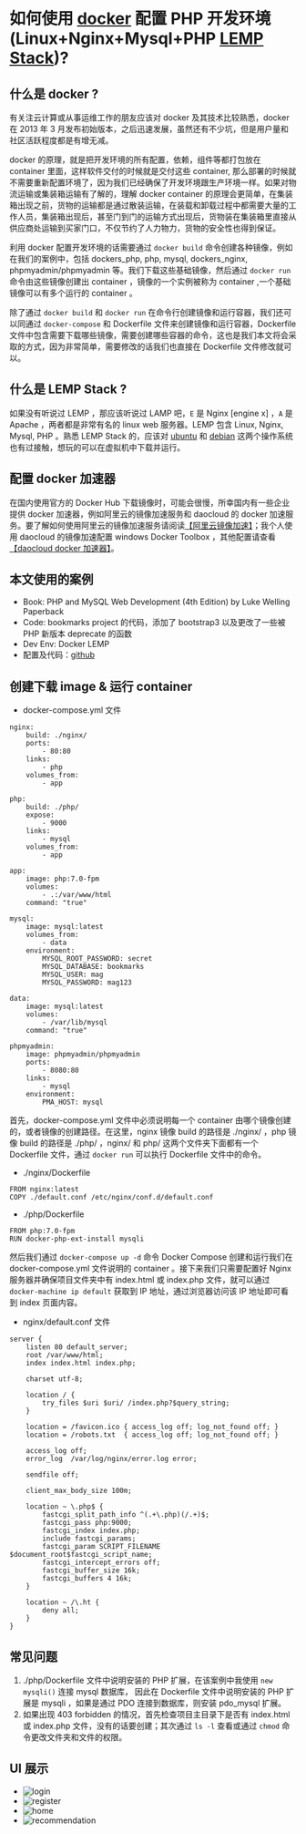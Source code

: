 # 如何使用 [docker](https://www.docker.com/) 配置 PHP 开发环境 (Linux+Nginx+Mysql+PHP [LEMP Stack](https://lemp.io/))?

## 什么是 docker ?
有关注云计算或从事运维工作的朋友应该对 docker 及其技术比较熟悉，docker 在 2013 年 3 月发布初始版本，之后迅速发展，虽然还有不少坑，但是用户量和社区活跃程度都是有增无减。

docker 的原理，就是把开发环境的所有配置，依赖，组件等都打包放在 container 里面，这样软件交付的时候就是交付这些 container, 那么部署的时候就不需要重新配置环境了，因为我们已经确保了开发环境跟生产环境一样。如果对物流运输或集装箱运输有了解的，理解 docker container 的原理会更简单，在集装箱出现之前，货物的运输都是通过散装运输，在装载和卸载过程中都需要大量的工作人员，集装箱出现后，甚至门到门的运输方式出现后，货物装在集装箱里直接从供应商处运输到买家门口，不仅节约了人力物力，货物的安全性也得到保证。

利用 docker 配置开发环境的话需要通过 `docker build` 命令创建各种镜像，例如在我们的案例中，包括 dockers_php, php, mysql, dockers_nginx, phpmyadmin/phpmyadmin 等。我们下载这些基础镜像，然后通过 `docker run` 命令由这些镜像创建出 container ，镜像的一个实例被称为 container ,一个基础镜像可以有多个运行的 container 。

除了通过 `docker build` 和 `docker run` 在命令行创建镜像和运行容器，我们还可以同通过 `docker-compose` 和 Dockerfile 文件来创建镜像和运行容器，Dockerfile 文件中包含需要下载哪些镜像，需要创建哪些容器的命令，这也是我们本文将会采取的方式，因为非常简单，需要修改的话我们也直接在 Dockerfile 文件修改就可以。

## 什么是 LEMP Stack ?
如果没有听说过 LEMP ，那应该听说过 LAMP 吧，`E` 是 Nginx [engine x] ，`A` 是 Apache ，两者都是非常有名的 linux web 服务器。LEMP 包含 Linux, Nginx, Mysql, PHP 。熟悉 LEMP Stack 的，应该对 [ubuntu](http://www.ubuntu.com/index_kylin) 和 [debian](https://www.debian.org/intro/about) 这两个操作系统也有过接触，想玩的可以在虚拟机中下载并运行。

## 配置 docker 加速器
在国内使用官方的 Docker Hub 下载镜像时，可能会很慢，所幸国内有一些企业提供 docker 加速器，例如阿里云的镜像加速服务和 daocloud 的 docker 加速服务。要了解如何使用阿里云的镜像加速服务请阅读[【阿里云镜像加速】](https://baichuan.taobao.com/doc2/detail.htm?treeId=39&articleId=103049&docType=1)；我个人使用 daocloud 的镜像加速配置 windows Docker Toolbox ，其他配置请查看[【daocloud docker 加速器】](http://www.daocloud.io/mirror.html#accelerator-doc)。

## 本文使用的案例
- Book: PHP and MySQL Web Development (4th Edition) by Luke Welling Paperback
- Code: bookmarks project 的代码，添加了 bootstrap3 以及更改了一些被 PHP 新版本 deprecate 的函数
- Dev Env: Docker LEMP
- 配置及代码：[github](https://github.com/Carol1992/linqing-blog/tree/master/php_BookMarks)

## 创建下载 image & 运行 container
- docker-compose.yml 文件
```
nginx:
    build: ./nginx/
    ports:
        - 80:80
    links:
        - php
    volumes_from:
        - app

php:
    build: ./php/
    expose:
        - 9000
    links:
        - mysql
    volumes_from:
        - app

app:
    image: php:7.0-fpm
    volumes:
        - .:/var/www/html
    command: "true"

mysql:
    image: mysql:latest
    volumes_from:
        - data
    environment:
        MYSQL_ROOT_PASSWORD: secret
        MYSQL_DATABASE: bookmarks
        MYSQL_USER: mag
        MYSQL_PASSWORD: mag123

data:
    image: mysql:latest
    volumes:
        - /var/lib/mysql
    command: "true"

phpmyadmin:
    image: phpmyadmin/phpmyadmin
    ports:
        - 8080:80
    links:
        - mysql
    environment:
        PMA_HOST: mysql
```
首先，docker-compose.yml 文件中必须说明每一个 container 由哪个镜像创建的，或者镜像的创建路径。在这里，nginx 镜像  build 的路径是 ./nginx/ ，php 镜像 build 的路径是 ./php/ ，nginx/ 和 php/ 这两个文件夹下面都有一个 Dockerfile 文件，通过 `docker run` 可以执行 Dockerfile 文件中的命令。
  - ./nginx/Dockerfile
```
FROM nginx:latest
COPY ./default.conf /etc/nginx/conf.d/default.conf
```
  - ./php/Dockerfile
```
FROM php:7.0-fpm
RUN docker-php-ext-install mysqli
```
然后我们通过 `docker-compose up -d` 命令 Docker Compose 创建和运行我们在 docker-compose.yml 文件说明的 container 。接下来我们只需要配置好 Nginx 服务器并确保项目文件夹中有 index.html 或 index.php 文件，就可以通过 `docker-machine ip default` 获取到 IP 地址，通过浏览器访问该 IP 地址即可看到 index 页面内容。
  - nginx/default.conf 文件
```
server {
    listen 80 default_server;
    root /var/www/html;
    index index.html index.php;

    charset utf-8;

    location / {
        try_files $uri $uri/ /index.php?$query_string;
    }

    location = /favicon.ico { access_log off; log_not_found off; }
    location = /robots.txt  { access_log off; log_not_found off; }

    access_log off;
    error_log  /var/log/nginx/error.log error;

    sendfile off;

    client_max_body_size 100m;

    location ~ \.php$ {
        fastcgi_split_path_info ^(.+\.php)(/.+)$;
        fastcgi_pass php:9000;
        fastcgi_index index.php;
        include fastcgi_params;
        fastcgi_param SCRIPT_FILENAME $document_root$fastcgi_script_name;
        fastcgi_intercept_errors off;
        fastcgi_buffer_size 16k;
        fastcgi_buffers 4 16k;
    }

    location ~ /\.ht {
        deny all;
    }
}
```

## 常见问题
1. ./php/Dockerfile 文件中说明安装的 PHP 扩展，在该案例中我使用 `new mysqli()` 连接 mysql 数据库， 因此在 Dockerfile 文件中说明安装的 PHP 扩展是 mysqli ，如果是通过 PDO 连接到数据库，则安装 pdo_mysql 扩展。
2. 如果出现 403 forbidden 的情况，首先检查项目主目录下是否有 index.html 或 index.php 文件，没有的话要创建；其次通过 `ls -l` 查看或通过 `chmod` 命令更改文件夹和文件的权限。

## UI 展示
- ![login](https://i.niupic.com/images/2016/09/17/fFfD5P.png)
- ![register](https://i.niupic.com/images/2016/09/17/qQhcMh.png)
- ![home](https://i.niupic.com/images/2016/09/17/NMXfQ2.png)
- ![recommendation](https://i.niupic.com/images/2016/09/17/T8Q5as.png)
